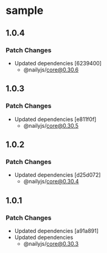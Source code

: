 # sample

## 1.0.4

### Patch Changes

- Updated dependencies [6239400]
  - @nailyjs/core@0.30.6

## 1.0.3

### Patch Changes

- Updated dependencies [e811f0f]
  - @nailyjs/core@0.30.5

## 1.0.2

### Patch Changes

- Updated dependencies [d25d072]
  - @nailyjs/core@0.30.4

## 1.0.1

### Patch Changes

- Updated dependencies [a91a891]
- Updated dependencies
  - @nailyjs/core@0.30.3
